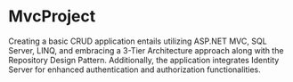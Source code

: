 # MvcProject

Creating a basic CRUD application entails utilizing ASP.NET MVC, SQL Server, LINQ, and embracing a 3-Tier Architecture approach along with the Repository Design Pattern. Additionally, the application integrates Identity Server for enhanced authentication and authorization functionalities.

